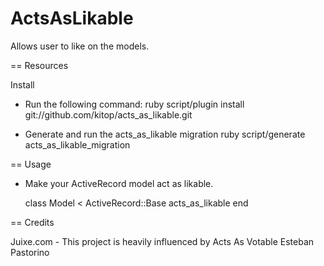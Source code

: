 ActsAsLikable
=============

Allows user to like on the models.

== Resources

Install
  * Run the following command:
  	ruby script/plugin install git://github.com/kitop/acts_as_likable.git
  
  * Generate and run the acts_as_likable migration
  	ruby script/generate acts_as_likable_migration

== Usage

  * Make your ActiveRecord model act as likable.
  
  	class Model < ActiveRecord::Base
    	  acts_as_likable
  	end

== Credits

  Juixe.com - This project is heavily influenced by Acts As Votable
  Esteban Pastorino
